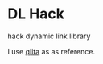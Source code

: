 # DL Hack

hack dynamic link library

I use [qiita](https://qiita.com/ryuichi1208/items/57eb41d5943ae746f0a4) as as reference.
